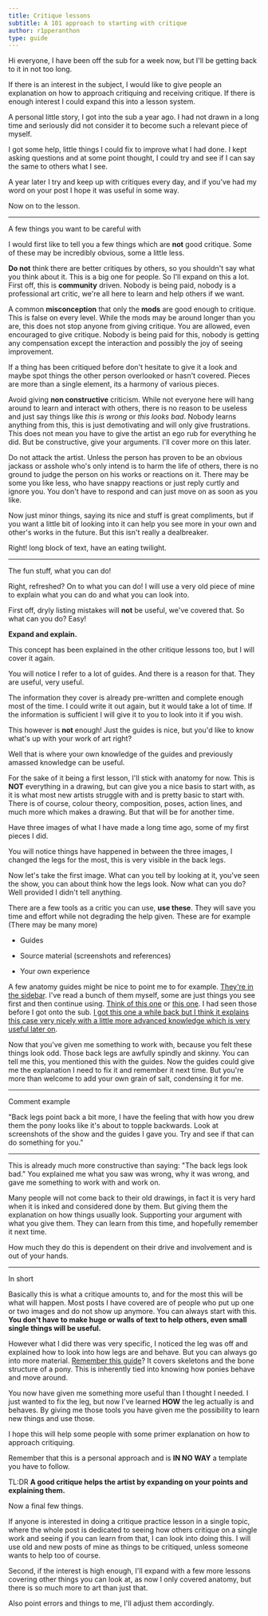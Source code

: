 ```yaml
---
title: Critique lessons
subtitle: A 101 approach to starting with critique
author: r1pperanthon
type: guide
---
```

Hi everyone, I have been off the sub for a week now, but I'll be getting back to it in not too long.

If there is an interest in the subject, I would like to give people an explanation on how to approach critiquing and receiving critique. If there is enough interest I could expand this into a lesson system.

A personal little story, I got into the sub a year ago. I had not drawn in a long time and seriously did not consider it to become such a relevant piece of myself.

I got some help, little things I could fix to improve what I had done. I kept asking questions and at some point thought, I could try and see if I can say the same to others what I see.

A year later I try and keep up with critiques every day, and if you've had my word on your post I hope it was useful in some way.

<Ponymote mote="cheerteach" text=" "/>

Now on to the lesson.

-----

A few things you want to be careful with

I would first like to tell you a few things which are **not** good critique. Some of these may be incredibly obvious, some a little less.

**Do not** think there are better critiques by others, so you shouldn't say what you think about it. This is a big one for people. So I'll expand on this a lot. First off, this is **community** driven. Nobody is being paid, nobody is a professional art critic, we're all here to learn and help others if we want.

A common **misconception** that only the **mods** are good enough to critique. This is false on every level. While the mods may be around longer than you are, this does not stop anyone from giving critique. You are allowed, even encouraged to give critique. Nobody is being paid for this, nobody is getting any compensation except the interaction and possibly the joy of seeing improvement.

If a thing has been critiqued before don't hesitate to give it a look and maybe spot things the other person overlooked or hasn't covered. Pieces are more than a single element, its a harmony of various pieces.

Avoid giving **non constructive** criticism. While not everyone here will hang around to learn and interact with others, there is no reason to be useless and just say things like _this is wrong_ or _this looks bad_. Nobody learns anything from this, this is just demotivating and will only give frustrations. This does not mean you have to give the artist an ego rub for everything he did. But be constructive, give your arguments. I'll cover more on this later.

<Ponymote mote="aj22" text=" "/>

Do not attack the artist. Unless the person has proven to be an obvious jackass or asshole who's only intend is to harm the life of others, there is no ground to judge the person on his works or reactions on it. There may be some you like less, who have snappy reactions or just reply curtly and ignore you. You don't have to respond and can just move on as soon as you like.

Now just minor things, saying its nice and stuff is great compliments, but if you want a little bit of looking into it can help you see more in your own and other's works in the future. But this isn't really a dealbreaker.

Right! long block of text, have an eating twilight.
<Ponymote mote="omnom" text=" "/>

-----

The fun stuff, what you can do!

Right, refreshed? On to what you can do! I will use a very old piece of mine to explain what you can do and what you can look into.

First off, dryly listing mistakes will **not** be useful, we've covered that. So what can you do? Easy!

**Expand and explain.**

This concept has been explained in the other critique lessons too, but I will cover it again.

You will notice I refer to a lot of guides. And there is a reason for that. They are useful, very useful.

The information they cover is already pre-written and complete enough most of the time. I could write it out again, but it would take a lot of time. If the information is sufficient I will give it to you to look into it if you wish.

This however is **not** enough! Just the guides is nice, but you'd like to know what's up with your work of art right?

Well that is where your own knowledge of the guides and previously amassed knowledge can be useful.

For the sake of it being a first lesson, I'll stick with anatomy for now. This is **NOT** everything in a drawing, but can give you a nice basis to start with, as it is what most new artists struggle with and is pretty basic to start with. There is of course, colour theory, composition, poses, action lines, and much more which makes a drawing. But that will be for another time.

Have three images of what I have made a long time ago, some of my first pieces I did.

<GuideFullWidthImage :src="CritLessons1" href="http://fav.me/d4yzjle" caption="image 1"/>
<GuideFullWidthImage :src="CritLessons2" href="http://fav.me/d4z7cy7" caption="image 2"/>
<GuideFullWidthImage :src="CritLessons3" href="http://fav.me/d4zc10q" caption="image 3"/>

You will notice things have happened in between the three images, I changed the legs for the most, this is very visible in the back legs.

Now let's take the first image. What can you tell by looking at it, you've seen the show, you can about think how the legs look. Now what can you do? Well provided I didn't tell anything.

There are a few tools as a critic you can use, **use these**. They will save you time and effort while not degrading the help given. These are for example (There may be many more)

-   Guides

-   Source material (screenshots and references)

-   Your own experience

A few anatomy guides might be nice to point me to for example. [They're in the sidebar](http://www.reddit.com/r/MLPdrawingschool/wiki/guides). I've read a bunch of them myself, some are just things you see first and then continue using. [Think of this one](http://vertrev.deviantart.com/gallery/?offset=24#/d3c5364) or [this one](http://inkwell-pony.deviantart.com/art/My-Little-Pony-Study-199639760). I had seen those before I got onto the sub. [I got this one a while back but I think it explains this case very nicely with a little more advanced knowledge which is very useful later on](http://fav.me/d5q8u4l).

<Ponymote mote="ppdevious" text="how devious, making them learn this way"/>

Now that you've given me something to work with, because you felt these things look odd. Those back legs are awfully spindly and skinny. You can tell me this, you mentioned this with the guides. Now the guides could give me the explanation I need to fix it and remember it next time. But you're more than welcome to add your own grain of salt, condensing it for me.

-----

Comment example

"Back legs point back a bit more, I have the feeling that with how you drew them the pony looks like it's about to topple backwards. Look at screenshots of the show and the guides I gave you. Try and see if that can do something for you."

-----

This is already much more constructive than saying: "The back legs look bad." You explained me what you saw was wrong, why it was wrong, and gave me something to work with and work on.

Many people will not come back to their old drawings, in fact it is very hard when it is inked and considered done by them. But giving them the explanation on how things usually look. Supporting your argument with what you give them. They can learn from this time, and hopefully remember it next time.

How much they do this is dependent on their drive and involvement and is out of your hands.

<Ponymote mote="chibipinkie" text=" "/>

-----

In short

Basically this is what a critique amounts to, and for the most this will be what will happen. Most posts I have covered are of people who put up one or two images and do not show up anymore. You can always start with this. **You don't have to make huge or walls of text to help others, even small single things will be useful.**

However what I did there was very specific, I noticed the leg was off and explained how to look into how legs are and behave. But you can always go into more material. [Remember this guide](http://fav.me/d5q8u4l)? It covers skeletons and the bone structure of a pony. This is inherently tied into knowing how ponies behave and move around.

You now have given me something more useful than I thought I needed. I just wanted to fix the leg, but now I've learned **HOW** the leg actually is and behaves. By giving me those tools you have given me the possibility to learn new things and use those.

I hope this will help some people with some primer explanation on how to approach critiquing.

Remember that this is a personal approach and is **IN NO WAY** a template you have to follow.

TL:DR **A good critique helps the artist by expanding on your points and explaining them.**

Now a final few things.

If anyone is interested in doing a critique practice lesson in a single topic, where the whole post is dedicated to seeing how others critique on a single work and seeing if you can learn from that, I can look into doing this. I will use old and new posts of mine as things to be critiqued, unless someone wants to help too of course.

Second, if the interest is high enough, I'll expand with a few more lessons covering other things you can look at, as now I only covered anatomy, but there is so much more to art than just that.

<Ponymote mote="ppthis" text=" "/>

Also point errors and things to me, I'll adjust them accordingly.

<script setup lang="ts">
import CritLessons1 from './critique-lessons-1.jpg'
import CritLessons2 from './critique-lessons-2.jpg'
import CritLessons3 from './critique-lessons-3.jpg'
</script>
